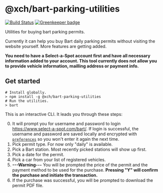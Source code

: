 # @xch/bart-parking-utilities

[![Build Status](https://travis-ci.com/Zodiase/bart-parking-utilities.svg?branch=master)](https://travis-ci.com/Zodiase/bart-parking-utilities) [![Greenkeeper badge](https://badges.greenkeeper.io/Zodiase/bart-parking-utilities.svg)](https://greenkeeper.io/)

Utilities for buying bart parking permits.

Currently it can help you buy Bart daily parking permits without visiting the website yourself. More features are getting added.

**You need to have a Select-a-Spot account first and have all necessary information added to your account. This tool currently does not allow you to provide vehicle information, mailling address or payment info.**

## Get started

```Shell
# Install globally.
> npm install -g @xch/bart-parking-utilities
# Run the utilities.
> bart
```

This is an interactive CLI. It leads you through these steps:

0. It will prompt you for username and password to login https://www.select-a-spot.com/bart/.
    If login is successful, the username and password are saved locally and encrypted with [`preferences`](https://www.npmjs.com/package/preferences) so you won't enter it again the next time.
1. Pick permit type. For now only "daily" is available.
2. Pick a Bart station. Most recently picked stations will show up first.
3. Pick a date for the permit.
4. Pick a car from your list of registered vehicles.
5. **---Warning---** You will be prompted the price of the permit and the payment method to be used for the purchase.
    **Pressing "Y" will confirm the purchase and initiate the transaction.**
6. If the purchase was successful, you will be prompted to download the permit PDF file.
